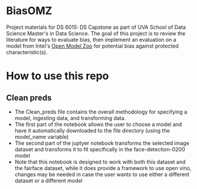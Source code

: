 # BiasOMZ
Project materials for DS 6015: DS Capstone as part of UVA School of Data Science Master's in Data Science. The goal of this project is to review the literature for ways to evaluate bias, then implement an evaluation on a model from Intel's [Open Model Zoo](https://github.com/openvinotoolkit/open_model_zoo/tree/master) for potential bias against protected characteristic(s). 

# How to use this repo

## Clean preds
-	The Clean_preds file contains the overall methodology for specifying a model, ingesting data, and transforming data.
-	The first part of the notebook allows the user to choose a model and have it automatically downloaded to the file directory (using the model_name variable)
-	The second part of the juptyer notebook transforms the selected image dataset and transforms it to fit specifically in the face-detection-0200 model
-	Note that this notebook is designed to work with both this dataset and the fairface dataset, while it does provide a framework to use open vino, changes may be needed in case the user wants to use either a different dataset or a different model
